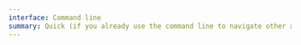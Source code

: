 ```yaml
---
interface: Command line
summary: Quick (if you already use the command line to navigate other aspects of your w$
---
```


